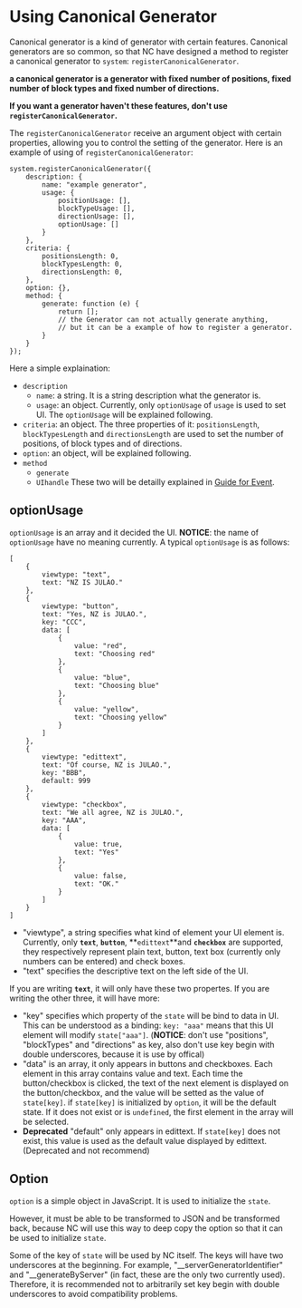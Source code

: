 # Using Canonical Generator #

Canonical generator is a kind of generator with certain features. Canonical generators are so common, so that NC have designed a method to register a canonical generator to `system`: `registerCanonicalGenerator`.

**a canonical generator is a generator with fixed number of positions, fixed number of block types and fixed number of directions.**   

**If you want a generator haven't these features, don't use `registerCanonicalGenerator`.**

The `registerCanonicalGenerator` receive an argument object with certain properties, allowing you to control the setting of the generator. Here is an example of using of `registerCanonicalGenerator`:
```JS
system.registerCanonicalGenerator({
    description: {
        name: "example generator",
        usage: {
            positionUsage: [],
            blockTypeUsage: [],
            directionUsage: [],
            optionUsage: []
        }
    },
    criteria: {
        positionsLength: 0,
        blockTypesLength: 0,
        directionsLength: 0,
    },
    option: {},
    method: {
        generate: function (e) {
            return [];
            // the Generator can not actually generate anything,
            // but it can be a example of how to register a generator.
        }
    }
});
```

Here a simple explaination:

* `description`
  * `name`: a string.
    It is a string description what the generator is.
  * `usage`: an object.
    Currently, only `optionUsage` of `usage` is used to set UI.
    The `optionUsage` will be explained following.
* `criteria`: an object.
  The three properties of it: `positionsLength`, `blockTypesLength` and `directionsLength` are used to set the number of positions, of block types and of directions.
* `option`: an object, will be explained following.
* `method`
  * `generate`
  * `UIhandle`
  These two will be detailly explained in [Guide for Event](guide-for-event.md).

## optionUsage
`optionUsage` is an array and it decided the UI.
**NOTICE**: the name of `optionUsage` have no meaning currently.
A typical `optionUsage` is as follows:

```JS
[
    {
        viewtype: "text",
        text: "NZ IS JULAO."
    },
    {
        viewtype: "button",
        text: "Yes, NZ is JULAO.",
        key: "CCC",
        data: [
            {
                value: "red",
                text: "Choosing red"
            },
            {
                value: "blue",
                text: "Choosing blue"
            },
            {
                value: "yellow",
                text: "Choosing yellow"
            }
        ]
    },
    {
        viewtype: "edittext",
        text: "Of course, NZ is JULAO.",
        key: "BBB",
        default: 999
    },
    {
        viewtype: "checkbox",
        text: "We all agree, NZ is JULAO.",
        key: "AAA",
        data: [
            {
                value: true,
                text: "Yes"
            },
            {
                value: false,
                text: "OK."
            }
        ]
    }
]
```

* "viewtype", a string specifies what kind of element your UI element is. Currently, only **`text`**, **`button`**, **`edittext`**and **`checkbox`** are supported, they respectively represent plain text, button, text box (currently only numbers can be entered) and check boxes.
* "text" specifies the descriptive text on the left side of the UI.

If you are writing **`text`**, it will only have these two propertes. If you are writing the other three, it will have more:

* "key" specifies which property of the `state` will be bind to data in UI. This can be understood as a binding: `key: "aaa"` means that this UI element will modify `state["aaa"]`. (**NOTICE**: don't use "positions", "blockTypes" and "directions" as key, also don't use key begin with double underscores, because it is use by offical)
* "data" is an array, it only appears in buttons and checkboxes. Each element in this array contains value and text. Each time the button/checkbox is clicked, the text of the next element is displayed on the button/checkbox, and the value will be setted as the value of `state[key]`. if `state[key]` is initialized by `option`, it will be the default state. If it does not exist or is `undefined`, the first element in the array will be selected.
* **Deprecated** "default" only appears in edittext. If `state[key]` does not exist, this value is used as the default value displayed by edittext. (Deprecated and not recommend)

## Option
`option` is a simple object in JavaScript. It is used to initialize the `state`.

However, it must be able to be transformed to JSON and be transformed back, because NC will use this way to deep copy the option so that it can be used to initialize `state`.

Some of the key of `state` will be used by NC itself. The keys will have two underscores at the beginning. For example, "\_\_serverGeneratorIdentifier" and "\_\_generateByServer" (in fact, these are the only two currently used). Therefore, it is recommended not to arbitrarily set key begin with double underscores to avoid compatibility problems. 
